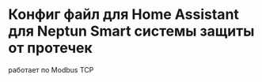 # Конфиг файл для Home Assistant для Neptun Smart системы защиты от протечек
работает по Modbus TCP
